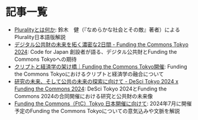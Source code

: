 # 記事一覧

- [Pluralityとは何か](/articles/Pluralityとは何か.html.md): 鈴木　健（『なめらかな社会とその敵』著者）によるPlurality日本語版解説
- [デジタル公共財の未来を拓く濃密な2日間 - Funding the Commons Tokyo 2024](/articles/DigitalPublicGoodsFtC.html.md): Code for Japan 創設者が語る、デジタル公共財とFunding the Commons Tokyoへの期待
- [クリプトと経済学の架け橋｜Funding the Commons Tokyo開催](/articles/CryptoBridgeFtC.html.md): Funding the Commons Tokyoにおけるクリプトと経済学の融合について
- [研究の未来、そして公共の未来の探索に向けて - DeSci Tokyo 2024 x Funding the Commons 2024](/articles/DesciTokyoFtC.html.md): DeSci Tokyo 2024とFunding the Commons 2024の合同開催における研究と公共財の未来像
- [Funding the Commons（FtC）Tokyo 日本開催に向けて](/articles/FundingTheCommonsTokyo.html.md): 2024年7月に開催予定のFunding the Commons Tokyoについての意気込みや文脈を解説
